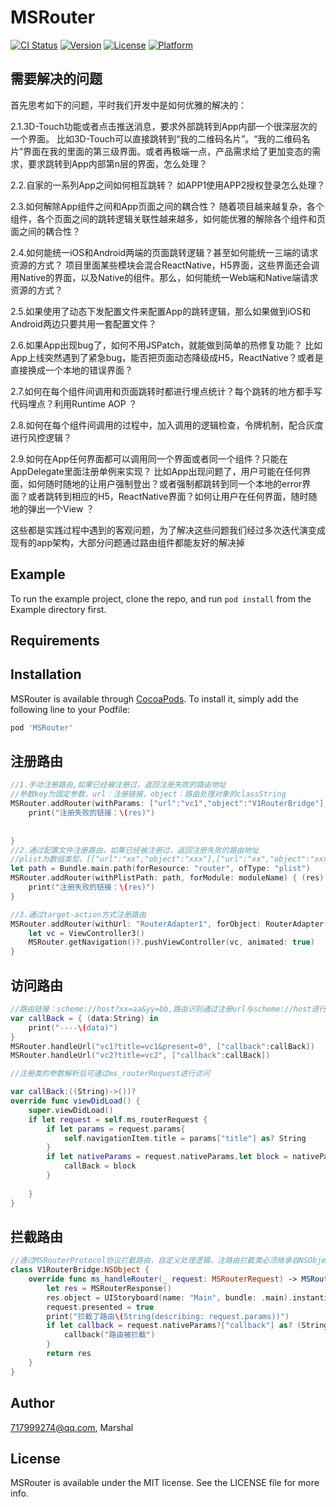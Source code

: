 # MSRouter

[![CI Status](https://img.shields.io/travis/717999274@qq.com/ZRouter.svg?style=flat)](https://travis-ci.org/717999274@qq.com/ZRouter)
[![Version](https://img.shields.io/cocoapods/v/ZRouter.svg?style=flat)](https://cocoapods.org/pods/ZRouter)
[![License](https://img.shields.io/cocoapods/l/ZRouter.svg?style=flat)](https://cocoapods.org/pods/ZRouter)
[![Platform](https://img.shields.io/cocoapods/p/ZRouter.svg?style=flat)](https://cocoapods.org/pods/ZRouter)

## 需要解决的问题

首先思考如下的问题，平时我们开发中是如何优雅的解决的：


2.1.3D-Touch功能或者点击推送消息，要求外部跳转到App内部一个很深层次的一个界面。
比如3D-Touch可以直接跳转到“我的二维码名片”。“我的二维码名片”界面在我的里面的第三级界面。或者再极端一点，产品需求给了更加变态的需求，要求跳转到App内部第n层的界面，怎么处理？

2.2.自家的一系列App之间如何相互跳转？
如APP1使用APP2授权登录怎么处理？

2.3.如何解除App组件之间和App页面之间的耦合性？
随着项目越来越复杂，各个组件，各个页面之间的跳转逻辑关联性越来越多，如何能优雅的解除各个组件和页面之间的耦合性？

2.4.如何能统一iOS和Android两端的页面跳转逻辑？甚至如何能统一三端的请求资源的方式？
项目里面某些模块会混合ReactNative，H5界面，这些界面还会调用Native的界面，以及Native的组件。那么，如何能统一Web端和Native端请求资源的方式？

2.5.如果使用了动态下发配置文件来配置App的跳转逻辑，那么如果做到iOS和Android两边只要共用一套配置文件？

2.6.如果App出现bug了，如何不用JSPatch，就能做到简单的热修复功能？
比如App上线突然遇到了紧急bug，能否把页面动态降级成H5，ReactNative？或者是直接换成一个本地的错误界面？

2.7.如何在每个组件间调用和页面跳转时都进行埋点统计？每个跳转的地方都手写代码埋点？利用Runtime AOP ？

2.8.如何在每个组件间调用的过程中，加入调用的逻辑检查，令牌机制，配合灰度进行风控逻辑？

2.9.如何在App任何界面都可以调用同一个界面或者同一个组件？只能在AppDelegate里面注册单例来实现？
比如App出现问题了，用户可能在任何界面，如何随时随地的让用户强制登出？或者强制都跳转到同一个本地的error界面？或者跳转到相应的H5，ReactNative界面？如何让用户在任何界面，随时随地的弹出一个View ？

这些都是实践过程中遇到的客观问题，为了解决这些问题我们经过多次迭代演变成现有的app架构，大部分问题通过路由组件都能友好的解决掉

## Example

To run the example project, clone the repo, and run `pod install` from the Example directory first.

## Requirements

## Installation

MSRouter is available through [CocoaPods](https://cocoapods.org). To install
it, simply add the following line to your Podfile:

```ruby
pod 'MSRouter'
```
## 注册路由
```swift
//1.手动注册路由,如果已经被注册过，返回注册失败的路由地址
//参数key为固定参数，url：注册链接，object：路由处理对象的classString
MSRouter.addRouter(withParams: ["url":"vc1","object":"V1RouterBridge"], forModule: moduleName) { (res) in
    print("注册失败的链接：\(res)")
    
    
}
//2.通过配置文件注册路由，如果已经被注册过，返回注册失败的路由地址
//plist为数组类型，[["url":"xx","object":"xxx"],["url":"xx","object":"xxx"]]
let path = Bundle.main.path(forResource: "router", ofType: "plist")
MSRouter.addRouter(withPlistPath: path, forModule: moduleName) { (res) in
    print("注册失败的链接：\(res)")
}

//3.通过target-action方式注册路由
MSRouter.addRouter(withUrl: "RouterAdapter1", forObject: RouterAdapter(), completed: nil) { (request) in
    let vc = ViewController3()
    MSRouter.getNavigation()?.pushViewController(vc, animated: true)
}
```
## 访问路由
```swift
//路由链接：scheme://host?xx=aa&yy=bb,路由识别通过注册url与scheme://host进行匹配
var callBack = { (data:String) in
    print("----\(data)")
}
MSRouter.handleUrl("vc1?title=vc1&present=0", ["callback":callBack])
MSRouter.handleUrl("vc2?title=vc2", ["callback":callBack])

//注册类的参数解析后可通过ms_routerRequest进行访问

var callBack:((String)->())?
override func viewDidLoad() {
    super.viewDidLoad()
    if let request = self.ms_routerRequest {
        if let params = request.params{
            self.navigationItem.title = params["title"] as? String
        }
        if let nativeParams = request.nativeParams,let block = nativeParams["callback"] as? ((String)->()){
            callBack = block
        }
        
    }
}
```
## 拦截路由


```swift
//通过MSRouterProtocol协议拦截路由，自定义处理逻辑，注路由拦截类必须继承自NSObject
class V1RouterBridge:NSObject {
    override func ms_handleRouter(_ request: MSRouterRequest) -> MSRouterResponse? {
        let res = MSRouterResponse()
        res.object = UIStoryboard(name: "Main", bundle: .main).instantiateViewController(withIdentifier: "ViewController1")
        request.presented = true
        print("拦截了路由\(String(describing: request.params))")
        if let callback = request.nativeParams?["callback"] as? (String)->(){
            callback("路由被拦截")
        }
        return res
    }
}
```

## Author

717999274@qq.com, Marshal

## License

MSRouter is available under the MIT license. See the LICENSE file for more info.
